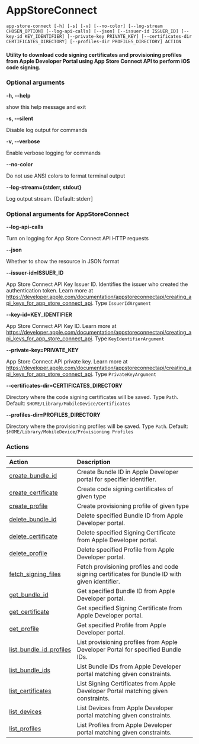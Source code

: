 
AppStoreConnect
===============


``app-store-connect [-h] [-s] [-v] [--no-color] [--log-stream CHOSEN_OPTION] [--log-api-calls] [--json] [--issuer-id ISSUER_ID] [--key-id KEY_IDENTIFIER] [--private-key PRIVATE_KEY] [--certificates-dir CERTIFICATES_DIRECTORY] [--profiles-dir PROFILES_DIRECTORY] ACTION``
#### Utility to download code signing certificates and provisioning profiles    from Apple Developer Portal using App Store Connect API to perform iOS code signing.

### Optional arguments


**-h, --help**

show this help message and exit

**-s, --silent**

Disable log output for commands

**-v, --verbose**

Enable verbose logging for commands

**--no-color**

Do not use ANSI colors to format terminal output

**--log-stream={stderr, stdout}**

Log output stream. [Default: stderr]
### Optional arguments for AppStoreConnect


**--log-api-calls**

Turn on logging for App Store Connect API HTTP requests

**--json**

Whether to show the resource in JSON format

**--issuer-id=ISSUER_ID**

App Store Connect API Key Issuer ID. Identifies the issuer who created the authentication token. Learn more at https://developer.apple.com/documentation/appstoreconnectapi/creating_api_keys_for_app_store_connect_api. Type `IssuerIdArgument`

**--key-id=KEY_IDENTIFIER**

App Store Connect API Key ID. Learn more at https://developer.apple.com/documentation/appstoreconnectapi/creating_api_keys_for_app_store_connect_api. Type `KeyIdentifierArgument`

**--private-key=PRIVATE_KEY**

App Store Connect API private key. Learn more at https://developer.apple.com/documentation/appstoreconnectapi/creating_api_keys_for_app_store_connect_api. Type `PrivateKeyArgument`

**--certificates-dir=CERTIFICATES_DIRECTORY**

Directory where the code signing certificates will be saved. Type `Path`. Default: `$HOME/Library/MobileDevice/Certificates`

**--profiles-dir=PROFILES_DIRECTORY**

Directory where the provisioning profiles will be saved. Type `Path`. Default: `$HOME/Library/MobileDevice/Provisioning Profiles`
### Actions

|Action|Description|
| :--- | :--- |
|[create_bundle_id](AppStoreConnect_create_bundle_id.md)|Create Bundle ID in Apple Developer portal for specifier identifier.|
|[create_certificate](AppStoreConnect_create_certificate.md)|Create code signing certificates of given type|
|[create_profile](AppStoreConnect_create_profile.md)|Create provisioning profile of given type|
|[delete_bundle_id](AppStoreConnect_delete_bundle_id.md)|Delete specified Bundle ID from Apple Developer portal.|
|[delete_certificate](AppStoreConnect_delete_certificate.md)|Delete specified Signing Certificate from Apple Developer portal.|
|[delete_profile](AppStoreConnect_delete_profile.md)|Delete specified Profile from Apple Developer portal.|
|[fetch_signing_files](AppStoreConnect_fetch_signing_files.md)|Fetch provisioning profiles and code signing certificates        for Bundle ID with given identifier.|
|[get_bundle_id](AppStoreConnect_get_bundle_id.md)|Get specified Bundle ID from Apple Developer portal.|
|[get_certificate](AppStoreConnect_get_certificate.md)|Get specified Signing Certificate from Apple Developer portal.|
|[get_profile](AppStoreConnect_get_profile.md)|Get specified Profile from Apple Developer portal.|
|[list_bundle_id_profiles](AppStoreConnect_list_bundle_id_profiles.md)|List provisioning profiles from Apple Developer Portal for specified Bundle IDs.|
|[list_bundle_ids](AppStoreConnect_list_bundle_ids.md)|List Bundle IDs from Apple Developer portal matching given constraints.|
|[list_certificates](AppStoreConnect_list_certificates.md)|List Signing Certificates from Apple Developer Portal matching given constraints.|
|[list_devices](AppStoreConnect_list_devices.md)|List Devices from Apple Developer portal matching given constraints.|
|[list_profiles](AppStoreConnect_list_profiles.md)|List Profiles from Apple Developer portal matching given constraints.|
